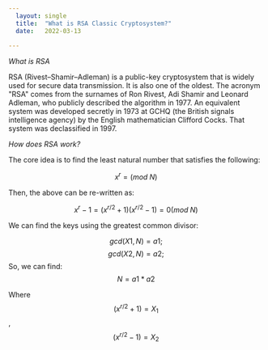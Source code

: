 ```yaml
---
  layout: single
  title:  "What is RSA Classic Cryptosystem?"
  date:   2022-03-13
   
--- 
```


*What is RSA*

RSA (Rivest–Shamir–Adleman) is a public-key cryptosystem that is widely used for secure data transmission. It is also one of the oldest. The acronym "RSA" comes from the surnames of Ron Rivest, Adi Shamir and Leonard Adleman, who publicly described the algorithm in 1977. An equivalent system was developed secretly in 1973 at GCHQ (the British signals intelligence agency) by the English mathematician Clifford Cocks. That system was declassified in 1997.

*How does RSA work?*

The core idea is to find the least natural number that satisfies the following:

$$x^r = (mod  \;N) $$

Then, the above can be re-written as: 

$$x^r - 1 = (x^{r/2}+1)(x^{r/2}-1) = 0 (mod \;N)$$

We can find the keys using the greatest common divisor:

$$gcd(X1, N) = a1;$$
$$gcd(X2, N) = a2;$$
So, we can find: $$N = a1 * a2$$

Where $$(x^{r/2}+1)=X_1 $$ , $$ (x^{r/2}-1)=X_2$$ 

